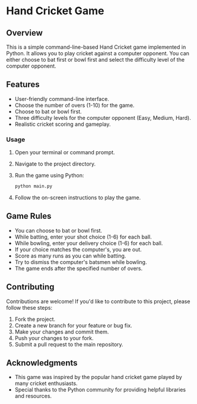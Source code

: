 
# Hand Cricket Game

## Overview
This is a simple command-line-based Hand Cricket game implemented in Python. It allows you to play cricket against a computer opponent. You can either choose to bat first or bowl first and select the difficulty level of the computer opponent.

## Features
- User-friendly command-line interface.
- Choose the number of overs (1-10) for the game.
- Choose to bat or bowl first.
- Three difficulty levels for the computer opponent (Easy, Medium, Hard).
- Realistic cricket scoring and gameplay.



### Usage
1. Open your terminal or command prompt.

2. Navigate to the project directory.

3. Run the game using Python:

   ```bash
   python main.py
   ```

4. Follow the on-screen instructions to play the game.

## Game Rules
- You can choose to bat or bowl first.
- While batting, enter your shot choice (1-6) for each ball.
- While bowling, enter your delivery choice (1-6) for each ball.
- If your choice matches the computer's, you are out.
- Score as many runs as you can while batting.
- Try to dismiss the computer's batsmen while bowling.
- The game ends after the specified number of overs.

## Contributing
Contributions are welcome! If you'd like to contribute to this project, please follow these steps:
1. Fork the project.
2. Create a new branch for your feature or bug fix.
3. Make your changes and commit them.
4. Push your changes to your fork.
5. Submit a pull request to the main repository.


## Acknowledgments
- This game was inspired by the popular hand cricket game played by many cricket enthusiasts.
- Special thanks to the Python community for providing helpful libraries and resources.
